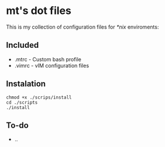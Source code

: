 # mt's dot files

This is my collection of configuration files for *\*nix* enviroments:

## Included

- .mtrc   - Custom bash profile
- .vimrc  - vIM configuration files

## Instalation

```
chmod +x ./scrips/install
cd ./scripts
./install
```

## To-do

- ..